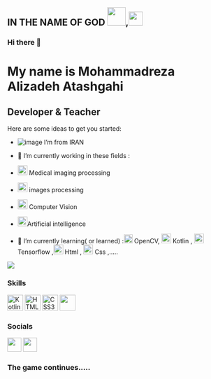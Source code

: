 ## IN THE NAME OF GOD <img src="https://cdn1.iconfinder.com/data/icons/ramadhan-kareem-2/512/Ramadhan-07-128.png" width="42" height="42">,<img src="https://cdn4.iconfinder.com/data/icons/ramadan-kareem-11/48/04_mecca_muslim_ramadan_prayer_allah_islam_religion-128.png" width="32" height="32">
### Hi there 👋

My name is Mohammadreza Alizadeh Atashgahi
===============================

Developer & Teacher
-----------------------------
Here are some ideas to get you started:

* ![image](https://user-images.githubusercontent.com/103292343/180642314-2e55486a-d98e-43b8-a98c-10dfab3cc9ad.png) I’m from IRAN
* 🔭 I’m currently working in these fields : 
* <img src="https://cdn3.iconfinder.com/data/icons/coloured-outline-medical-equipment/32/diagnostic_imaging_machine_mri_scanner-512.png" width="22" height="22"> Medical imaging processing

* <img src="https://cdn3.iconfinder.com/data/icons/flat-set-1/64/flat_set_1-03-128.png" width="22" height="22"> images processing
* <img src="https://cdn0.iconfinder.com/data/icons/virtual-reality-15/135/_virtual_reality-128.png" width="22" height="22" > Computer Vision
* <img src="https://cdn1.iconfinder.com/data/icons/data-science-flat-1/64/deep-learning-data-robotics-robot-ai-modeling-128.png" width="22" height="22">Artificial intelligence

* 🌱 I’m currently learning( or learned) :<img src="https://cdn4.iconfinder.com/data/icons/general-office/91/General_Office_60-512.png" width="20" height="20"> OpenCV, <img src="https://seekicon.com/free-icon-download/kotlin_2.svg" width="22" height="22"> Kotlin , <img src="https://seekicon.com/free-icon-download/tensorflow_2.svg" width="22" height="22"> Tensorflow ,<img src="https://icons.iconarchive.com/icons/cornmanthe3rd/plex/256/Other-html-5-icon.png" width="22" height="22"> Html , <img src="https://seekicon.com/free-icon-download/css-3_2.svg" width="22" height="22"> Css ,.....
<!-- * 👯 I’m looking to collaborate on .....
* 🤔 I’m looking for help with .....
* 💬 Ask me about .....
* 📫 How to reach me: .....
* 😄 Pronouns: .....
* ⚡ Fun fact: ..... -->

<a href="https://www.github.com/mrezaalizadeh1998" target="_blank" rel="noreferrer"><img
                  src="https://img.shields.io/github/followers/mrezaalizadeh1998?logo=github&style=for-the-badge&color=0891b2&labelColor=1c1917" /></a>
                  
### Skills
<p align="left">
  <a href="https://kotlinlang.org/" target="_blank" rel="noreferrer"><img src="https://raw.githubusercontent.com/danielcranney/readme-generator/main/public/icons/skills/kotlin-colored.svg" width="36" height="36" alt="Kotlin" /></a>
    <a href="https://developer.mozilla.org/en-US/docs/Glossary/HTML5" target="_blank" rel="noreferrer"><img src="https://raw.githubusercontent.com/danielcranney/readme-generator/main/public/icons/skills/html5-colored.svg" width="36" height="36" alt="HTML5" /></a>
    <a href="https://developer.mozilla.org/en-US/docs/Web/CSS" target="_blank" rel="noreferrer"><img src="https://raw.githubusercontent.com/danielcranney/readme-generator/main/public/icons/skills/css3-colored.svg" width="36" height="36" alt="CSS3" /></a>
    <a><img src="https://cdn3.iconfinder.com/data/icons/logos-and-brands-adobe/512/267_Python-512.png" width="36" height="36"  continues.....</a>
    
    
</p>
                    
### Socials
                  
<p align="left">
    <a href="https://www.instagram.com/m.r.alizadeh1998" target="_blank" rel="noreferrer"><img src="https://raw.githubusercontent.com/danielcranney/readme-generator/main/public/icons/socials/instagram.svg" width="32" height="32" /></a>
<a href="https://www.github.com/mrezaalizadeh1998" target="_blank" rel="noreferrer"><img src="https://raw.githubusercontent.com/danielcranney/readme-generator/main/public/icons/socials/github-dark.svg" width="32" height="32" /></a>


<!-- </p>

### Badges

<b>My GitHub Stats</b>

<a href="https://github.com/mrezaalizadeh1998" align="left"><img width="300" src="https://github-readme-stats.vercel.app/api/top-langs/?username=mrezaalizadeh1998&langs_count=10&title_color=0891b2&text_color=ffffff&icon_color=0891b2&bg_color=1c1917&hide_border=true&locale=en&custom_title=Top%20%Languages" alt="Top Languages" /></a>
### Support Me
<a href="https://www.buymeacoffee.com/mrezaalizadeh1998"><img src="https://cdn.buymeacoffee.com/buttons/v2/default-yellow.png" width="200" /></a> -->

### The game continues.....
